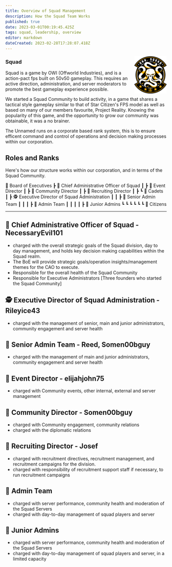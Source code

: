 ```yaml
---
title: Overview of Squad Management
description: How the Squad Team Works
published: true
date: 2023-03-01T00:19:45.425Z
tags: squad, leadership, overview
editor: markdown
dateCreated: 2023-02-28T17:28:07.418Z
---
```


<img style="float: right;" src="/squad/unn_squad.png"  width="20%" height="30%">

### Squad
Squad is a game by OWI (Offworld Industries), and is a action-pact fps built on 50v50 gameplay. 
This requires an active direction, administration, and server moderators to promote the best gameplay experience possible.

We started a Squad Community to build activity, in a game that shares a tactical style gameplay similar to that of Star Citizen's FPS model as well as based on many of our members favourite, Project Reality. Knowing the popularity of this game, and the opportunity to grow our community was obtainable, it was a no brainer. 

The Unnamed runs on a corporate based rank system, this is to ensure efficent command and control of  operations and decision making processes within our corporation. 

## Roles and Ranks
Here's how our structure works within our corporation, and in terms of the Squad Community.

👥 Board of Executives
 ┣ 💂 Chief Administrative Officer of Squad
 ┃ ┣ 🧟 Event Director
 ┃ ┣ 🧟 Community Director 
 ┃ ┣ 🧟 Recruiting Director
 ┃ ┣ ┗ 🐙 Cadets
 ┃ ┣ 🕵 Executive Director of Squad Administration
 ┃ ┃ ┣ 👮 Senior Admin Team
 ┃ ┃ ┃ ┣ 👮 Admin Team
 ┃ ┃ ┃ ┃ ┣ 👷 Junior Admins
 ┗ ┗ ┗ ┗ ┗ ┗ 🐙 Citizens

---

## 💂 Chief Administrative Officer of Squad - **NecessaryEvil101**
 * charged with the overall strategic goals of the Squad division, day to day management, and holds key decision making capabilities within the Squad realm. 
 * The BoE will provide strategic goals/operation insights/management themes for the CAO to execute.  
 * Responsible for the overall health of the Squad Community
 * Responsible for Executive Administrators [Three founders who started the Squad Community]

## 🕵 Executive Director of Squad Administration - **Rileyice43**
  * charged with the management of senior, main and junior administrators, community engagement and server health 

## 👮 Senior Admin Team  - Reed, Somen00bguy
  * charged with the management of main and junior administrators, community engagement and server health 
  
## 🧟 Event Director - elijahjohn75
* charged with Community events, other internal, external and server management

## 🧟 Community Director - Somen00bguy
* charged with Community engagement, community relations 
* charged with the diplomatic relations

## 🧟 Recruiting Director - Josef
* charged with recruitment directives, recruitment management, and recruitment campaigns for the division.
* charged with responsibility of recruitment support staff if necessary, to run recruitment campaigns

## 👮 Admin Team
* charged with server performance, community health and moderation of the Squad Servers
* charged with day-to-day management of squad players and server

## 👷 Junior Admins
* charged with server performance, community health and moderation of the Squad Servers
* charged with day-to-day management of squad players and server, in a limited capacity